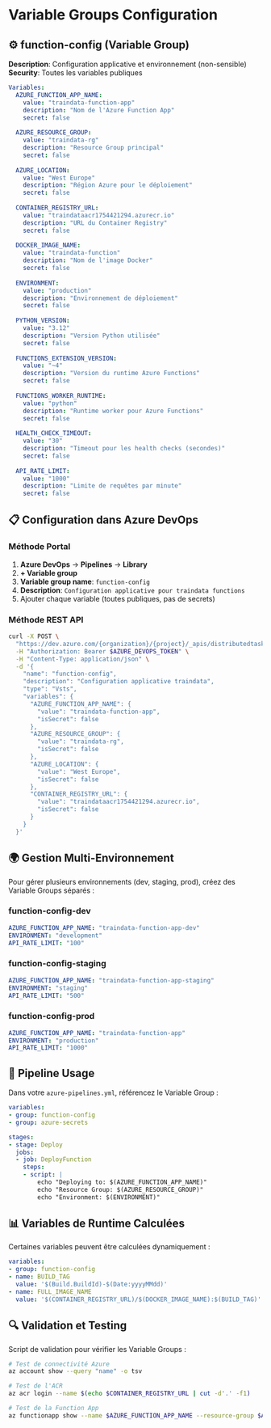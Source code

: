 # Variable Groups Configuration

## ⚙️ function-config (Variable Group)
**Description**: Configuration applicative et environnement (non-sensible)
**Security**: Toutes les variables publiques

```yaml
Variables:
  AZURE_FUNCTION_APP_NAME:
    value: "traindata-function-app"
    description: "Nom de l'Azure Function App"
    secret: false
    
  AZURE_RESOURCE_GROUP:
    value: "traindata-rg"
    description: "Resource Group principal"
    secret: false
    
  AZURE_LOCATION:
    value: "West Europe"
    description: "Région Azure pour le déploiement"
    secret: false
    
  CONTAINER_REGISTRY_URL:
    value: "traindataacr1754421294.azurecr.io"
    description: "URL du Container Registry"
    secret: false
    
  DOCKER_IMAGE_NAME:
    value: "traindata-function"
    description: "Nom de l'image Docker"
    secret: false
    
  ENVIRONMENT:
    value: "production"
    description: "Environnement de déploiement"
    secret: false
    
  PYTHON_VERSION:
    value: "3.12"
    description: "Version Python utilisée"
    secret: false
    
  FUNCTIONS_EXTENSION_VERSION:
    value: "~4"
    description: "Version du runtime Azure Functions"
    secret: false
    
  FUNCTIONS_WORKER_RUNTIME:
    value: "python"
    description: "Runtime worker pour Azure Functions"
    secret: false
    
  HEALTH_CHECK_TIMEOUT:
    value: "30"
    description: "Timeout pour les health checks (secondes)"
    secret: false
    
  API_RATE_LIMIT:
    value: "1000"
    description: "Limite de requêtes par minute"
    secret: false
```

## 📋 Configuration dans Azure DevOps

### Méthode Portal
1. **Azure DevOps** → **Pipelines** → **Library**
2. **+ Variable group**
3. **Variable group name**: `function-config`
4. **Description**: `Configuration applicative pour traindata functions`
5. Ajouter chaque variable (toutes publiques, pas de secrets)

### Méthode REST API
```bash
curl -X POST \
  "https://dev.azure.com/{organization}/{project}/_apis/distributedtask/variablegroups?api-version=7.1-preview.2" \
  -H "Authorization: Bearer $AZURE_DEVOPS_TOKEN" \
  -H "Content-Type: application/json" \
  -d '{
    "name": "function-config",
    "description": "Configuration applicative traindata",
    "type": "Vsts",
    "variables": {
      "AZURE_FUNCTION_APP_NAME": {
        "value": "traindata-function-app",
        "isSecret": false
      },
      "AZURE_RESOURCE_GROUP": {
        "value": "traindata-rg",
        "isSecret": false
      },
      "AZURE_LOCATION": {
        "value": "West Europe",
        "isSecret": false
      },
      "CONTAINER_REGISTRY_URL": {
        "value": "traindataacr1754421294.azurecr.io",
        "isSecret": false
      }
    }
  }'
```

## 🌍 Gestion Multi-Environnement

Pour gérer plusieurs environnements (dev, staging, prod), créez des Variable Groups séparés :

### function-config-dev
```yaml
AZURE_FUNCTION_APP_NAME: "traindata-function-app-dev"
ENVIRONMENT: "development"
API_RATE_LIMIT: "100"
```

### function-config-staging
```yaml
AZURE_FUNCTION_APP_NAME: "traindata-function-app-staging"
ENVIRONMENT: "staging"
API_RATE_LIMIT: "500"
```

### function-config-prod
```yaml
AZURE_FUNCTION_APP_NAME: "traindata-function-app"
ENVIRONMENT: "production"
API_RATE_LIMIT: "1000"
```

## 🔄 Pipeline Usage
Dans votre `azure-pipelines.yml`, référencez le Variable Group :

```yaml
variables:
- group: function-config
- group: azure-secrets

stages:
- stage: Deploy
  jobs:
  - job: DeployFunction
    steps:
    - script: |
        echo "Deploying to: $(AZURE_FUNCTION_APP_NAME)"
        echo "Resource Group: $(AZURE_RESOURCE_GROUP)"
        echo "Environment: $(ENVIRONMENT)"
```

## 📊 Variables de Runtime Calculées

Certaines variables peuvent être calculées dynamiquement :

```yaml
variables:
- group: function-config
- name: BUILD_TAG
  value: '$(Build.BuildId)-$(Date:yyyyMMdd)'
- name: FULL_IMAGE_NAME
  value: '$(CONTAINER_REGISTRY_URL)/$(DOCKER_IMAGE_NAME):$(BUILD_TAG)'
```

## 🔍 Validation et Testing

Script de validation pour vérifier les Variable Groups :

```bash
# Test de connectivité Azure
az account show --query "name" -o tsv

# Test de l'ACR
az acr login --name $(echo $CONTAINER_REGISTRY_URL | cut -d'.' -f1)

# Test de la Function App
az functionapp show --name $AZURE_FUNCTION_APP_NAME --resource-group $AZURE_RESOURCE_GROUP
```
